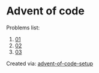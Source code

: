 # Advent of code
Problems list:
1. [01](https://github.com/calmelb/advent-of-code/blob/main/src/01.py)
2. [02](https://github.com/calmelb/advent-of-code/blob/main/src/02.py)
3. [03](https://github.com/calmelb/advent-of-code/blob/main/src/03.py)

Created via: [advent-of-code-setup](https://github.com/tomfran/advent-of-code-setup)